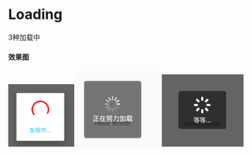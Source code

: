 # Loading
3种加载中
#### 效果图
![](https://github.com/leifu1107/Loading/raw/master/screenshots/1.png) 
![](https://github.com/leifu1107/Loading/raw/master/screenshots/2.png) 
![](https://github.com/leifu1107/Loading/raw/master/screenshots/3.png) 
